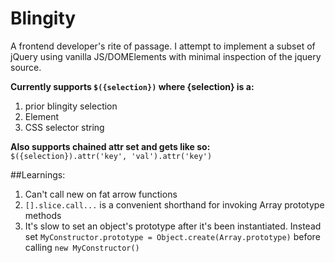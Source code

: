 # Blingity
A frontend developer's rite of passage. I attempt to implement
a subset of jQuery using vanilla JS/DOMElements with minimal
inspection of the jquery source.

**Currently supports `$({selection})` where {selection} is a:**
1. prior blingity selection
2. Element
3. CSS selector string

**Also supports chained attr set and gets like so:** 
`$({selection}).attr('key', 'val').attr('key')` 

##Learnings:
1. Can't call new on fat arrow functions
2. `[].slice.call...` is a convenient shorthand for invoking Array prototype methods
3. It's slow to set an object's prototype after it's been instantiated. Instead set
`MyConstructor.prototype = Object.create(Array.prototype)` before calling `new MyConstructor()`
